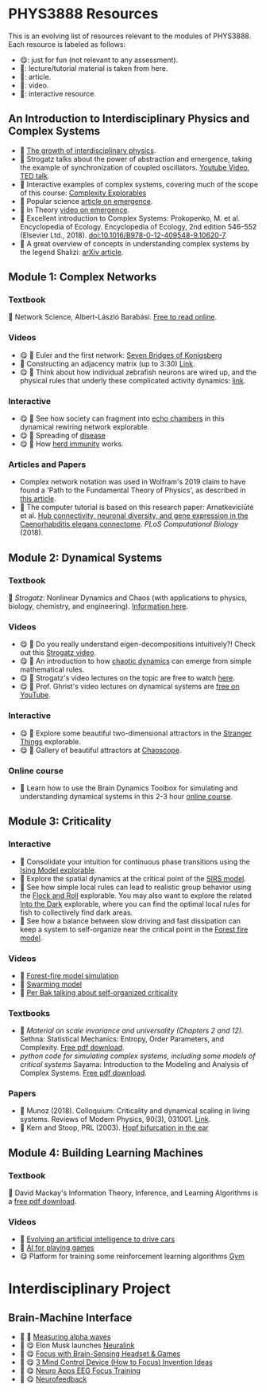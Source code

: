 # PHYS3888 Resources

This is an evolving list of resources relevant to the modules of PHYS3888.
Each resource is labeled as follows:
- :yum:: just for fun (not relevant to any assessment).
- :scroll:: lecture/tutorial material is taken from here.
- :book:: article.
- :movie_camera:: video.
- :star2:: interactive resource.

## An Introduction to Interdisciplinary Physics and Complex Systems

- :book: [The growth of interdisciplinary physics](https://news.northeastern.edu/2015/12/14/the-growth-of-physics-research-and-its-changing-impact-on-our-lives/).
- :movie_camera: Strogatz talks about the power of abstraction and emergence, taking the example of synchronization of coupled oscillators. [Youtube Video](https://www.youtube.com/watch?v=kV-pnbtfraE), [TED talk](https://www.youtube.com/watch?v=aSNrKS-sCE0).
- :star2: Interactive examples of complex systems, covering much of the scope of this course: [Complexity Explorables](http://www.complexity-explorables.org/explorables/)
- :book: Popular science [article on emergence](https://www.quantamagazine.org/digital-alchemist-sharon-glotzer-seeks-rules-of-emergence-20170308/).
- :movie_camera: In Theory [video on emergence](https://www.quantamagazine.org/emergence-how-complex-wholes-emerge-from-simple-parts-20181220/).
- :book: Excellent introduction to Complex Systems:
Prokopenko, M. et al. Encyclopedia of Ecology. Encyclopedia of Ecology, 2nd edition 546–552 (Elsevier Ltd., 2018). [doi:10.1016/B978-0-12-409548-9.10620-7](https://www.sciencedirect.com/science/article/pii/B9780124095489106207?via%3Dihub).
- :book: A great overview of concepts in understanding complex systems by the legend Shalizi: [arXiv article](https://arxiv.org/abs/nlin/0307015v4).

## Module 1: Complex Networks

### Textbook

:scroll: Network Science, Albert-László Barabási. [Free to read online](http://networksciencebook.com/).

### Videos

- :yum: :movie_camera: Euler and the first network: [Seven Bridges of Konigsberg](https://www.youtube.com/watch?v=eIb1cz06UwI)
- :movie_camera: Constructing an adjacency matrix (up to 3:30) [Link](https://www.youtube.com/watch?v=LUDNz2bIjWI).
- :yum: :movie_camera: Think about how individual zebrafish neurons are wired up, and the physical rules that underly  these complicated activity dynamics: [link](https://www.youtube.com/watch?v=lppAwkek6DI).

### Interactive

- :yum: :star2: See how society can fragment into [echo chambers](http://www.complexity-explorables.org/explorables/loyale-with-cheese/) in this dynamical rewiring network explorable.
- :yum: :star2: Spreading of [disease](http://www.complexity-explorables.org/explorables/epidemonic/)
- :yum: :star2: How [herd immunity](http://www.complexity-explorables.org/explorables/herd/) works.

### Articles and Papers

- Complex network notation was used in Wolfram's 2019 claim to have found a 'Path to the Fundamental Theory of Physics', as described in [this article](https://writings.stephenwolfram.com/2020/04/finally-we-may-have-a-path-to-the-fundamental-theory-of-physics-and-its-beautiful/).
- :scroll: The computer tutorial is based on this research paper: Arnatkeviciūtė et al. [Hub connectivity, neuronal diversity, and gene expression in the Caenorhabditis elegans connectome](http://doi.org/10.1371/journal.pcbi.1005989). _PLoS Computational Biology_ (2018).

## Module 2: Dynamical Systems

### Textbook

:scroll: _Strogatz_: Nonlinear Dynamics and Chaos (with applications to physics, biology, chemistry, and engineering).
[Information here](http://www.stevenstrogatz.com/books/nonlinear-dynamics-and-chaos-with-applications-to-physics-biology-chemistry-and-engineering).

### Videos

- :yum: :movie_camera: Do you really understand eigen-decompositions intuitively?! Check out this [Strogatz video](https://www.youtube.com/watch?v=AXk12z-NGPI&feature=youtu.be).
- :yum: :movie_camera: An introduction to how [chaotic dynamics](https://youtu.be/ovJcsL7vyrk) can emerge from simple mathematical rules.
- :yum: :movie_camera: Strogatz's video lectures on the topic are free to watch [here](https://cosmolearning.org/courses/nonlinear-dynamics-chaos/).
- :yum: :movie_camera: Prof. Ghrist's video lectures on dynamical systems are [free on YouTube](https://www.youtube.com/c/ProfGhristMath/playlists?view=50&sort=dd&shelf_id=1).

### Interactive

- :yum: :star2: Explore some beautiful two-dimensional attractors in the [Stranger Things](http://www.complexity-explorables.org/explorables/strange/) explorable.
- :yum: :star2: Gallery of beautiful attractors at [Chaoscope](http://www.chaoscope.org/).

### Online course

- :scroll: Learn how to use the Brain Dynamics Toolbox for simulating and understanding dynamical systems in this 2-3 hour [online course](https://bdtoolbox.org/p/toolbox-basics).

## Module 3: Criticality

### Interactive

- :star2: Consolidate your intuition for continuous phase transitions using the [Ising Model explorable](http://www.complexity-explorables.org/explorables/ising/).
- :star2: Explore the spatial dynamics at the critical point of the [SIRS model](http://www.complexity-explorables.org/explorables/sirs/).
- :star2: See how simple local rules can lead to realistic group behavior using the [Flock and Roll](http://www.complexity-explorables.org/explorables/orlis-flockn-roll/) explorable. You may also want to explore the related [Into the Dark](http://www.complexity-explorables.org/explorables/into-the-dark/) explorable, where you can find the optimal local rules for fish to collectively find dark areas.
- :star2: See how a balance between slow driving and fast dissipation can keep a system to self-organize near the critical point in the [Forest fire model](http://www.complexity-explorables.org/explorables/forrestfire/).

### Videos

- :movie_camera: [Forest-fire model simulation](https://www.youtube.com/watch?v=Rl1zv0b4kfc)
- :movie_camera: [Swarming model](https://www.youtube.com/watch?v=tRwz6_bBFg4)
- :movie_camera: [Per Bak talking about self-organized criticality](https://www.youtube.com/watch?v=ydt99BXi3YU)

### Textbooks

- :scroll: _Material on scale invariance and universality (Chapters 2 and 12)_. Sethna: Statistical Mechanics: Entropy, Order Parameters, and Complexity. [Free pdf download](http://pages.physics.cornell.edu/~sethna/StatMech/).
- _python code for simulating complex systems, including some models of critical systems_ Sayama: Introduction to the Modeling and Analysis of Complex Systems. [Free pdf download](https://textbooks.opensuny.org/introduction-to-the-modeling-and-analysis-of-complex-systems/).

### Papers

- :scroll: Munoz (2018). Colloquium: Criticality and dynamical scaling in living systems. Reviews of Modern Physics, 90(3), 031001. [Link](https://doi.org/10.1103/RevModPhys.90.031001).
- :scroll: Kern and Stoop, PRL (2003). [Hopf bifurcation in the ear](https://journals.aps.org/prl/abstract/10.1103/PhysRevLett.91.128101)

## Module 4: Building Learning Machines

### Textbook

:scroll: David Mackay's Information Theory, Inference, and Learning Algorithms is a [free pdf download](http://www.inference.org.uk/mackay/itila/book.html).

### Videos

- :movie_camera: [Evolving an artificial intelligence to drive cars](https://www.youtube.com/watch?v=wL7tSgUpy8w)
- :movie_camera: [AI for playing games](https://www.youtube.com/watch?v=WSW-5m8lRMs)
- :yum: Platform for training some reinforcement learning algorithms [Gym](https://gym.openai.com/)

# Interdisciplinary Project

## Brain-Machine Interface

- :scroll: :movie_camera: [Measuring alpha waves](https://www.youtube.com/watch?v=Y1tCV9Qopv4&t=1s)
- :movie_camera: :yum: Elon Musk launches [Neuralink](https://www.youtube.com/watch?v=r-vbh3t7WVI&feature=youtu.be)
- :movie_camera: :yum: [Focus with Brain-Sensing Headset & Games](https://www.youtube.com/watch?v=5HIUItIsmLs)
- :movie_camera: :yum: [3 Mind Control Device (How to Focus) Invention Ideas](https://www.youtube.com/watch?v=yu01vMEBZ3k)
- :movie_camera: :yum: [Neuro Apps EEG Focus Training](https://www.youtube.com/watch?v=jKqZgRPi3qs)
- :movie_camera: :yum: [Neurofeedback](https://www.youtube.com/watch?v=Y4HACYS8MFw)
